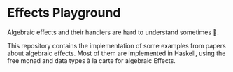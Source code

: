 # Effects Playground

Algebraic effects and their handlers are hard to understand sometimes 🤔.

This repository contains the implementation of some examples from papers about algebraic effects.
Most of them are implemented in Haskell, using the free monad and data types à la carte for algebraic Effects.
